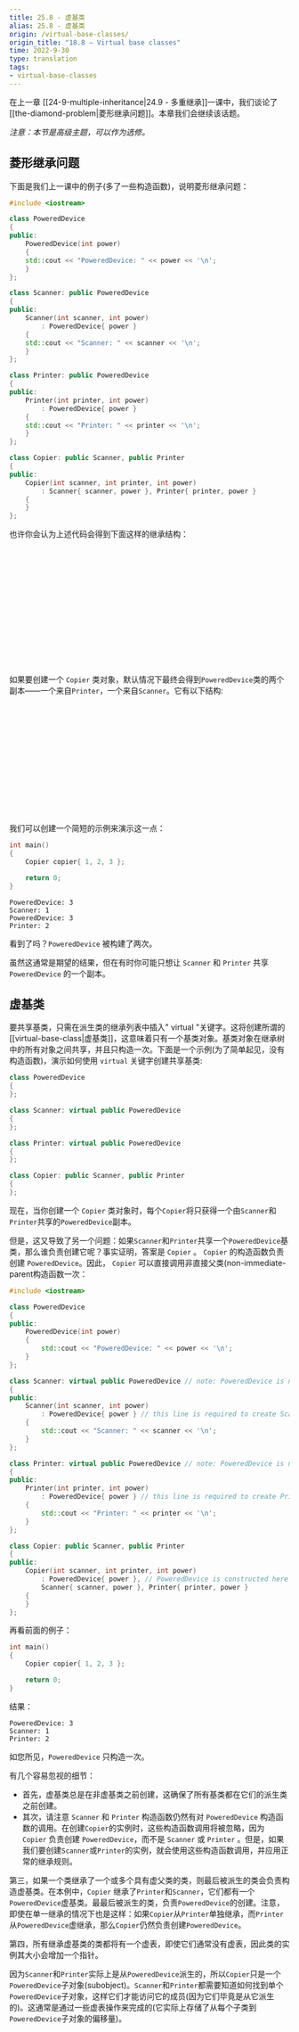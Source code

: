 ```yaml
---
title: 25.8 - 虚基类
alias: 25.8 - 虚基类
origin: /virtual-base-classes/
origin_title: "18.8 — Virtual base classes"
time: 2022-9-30
type: translation
tags:
- virtual-base-classes
---
```



在上一章 [[24-9-multiple-inheritance|24.9 - 多重继承]]一课中，我们谈论了[[the-diamond-problem|菱形继承问题]]。本章我们会继续该话题。

*注意：本节是高级主题，可以作为选修。*

## 菱形继承问题

下面是我们上一课中的例子(多了一些构造函数)，说明菱形继承问题：

```cpp
#include <iostream>

class PoweredDevice
{
public:
    PoweredDevice(int power)
    {
	std::cout << "PoweredDevice: " << power << '\n';
    }
};

class Scanner: public PoweredDevice
{
public:
    Scanner(int scanner, int power)
        : PoweredDevice{ power }
    {
	std::cout << "Scanner: " << scanner << '\n';
    }
};

class Printer: public PoweredDevice
{
public:
    Printer(int printer, int power)
        : PoweredDevice{ power }
    {
	std::cout << "Printer: " << printer << '\n';
    }
};

class Copier: public Scanner, public Printer
{
public:
    Copier(int scanner, int printer, int power)
        : Scanner{ scanner, power }, Printer{ printer, power }
    {
    }
};
```

也许你会认为上述代码会得到下面这样的继承结构：

![](data:image/svg+xml,%3Csvg%20xmlns=%22http://www.w3.org/2000/svg%22%20width=%22287%22%20height=%22213%22%3E%3C/svg%3E)

如果要创建一个 `Copier` 类对象，默认情况下最终会得到`PoweredDevice`类的两个副本——一个来自`Printer`，一个来自`Scanner`。它有以下结构:
![](data:image/svg+xml,%3Csvg%20xmlns=%22http://www.w3.org/2000/svg%22%20width=%22344%22%20height=%22213%22%3E%3C/svg%3E)

我们可以创建一个简短的示例来演示这一点：

```cpp
int main()
{
    Copier copier{ 1, 2, 3 };

    return 0;
}
```


```
PoweredDevice: 3
Scanner: 1
PoweredDevice: 3
Printer: 2
```

看到了吗？`PoweredDevice` 被构建了两次。

虽然这通常是期望的结果，但在有时你可能只想让 `Scanner` 和 `Printer` 共享 `PoweredDevice` 的一个副本。


## 虚基类

要共享基类，只需在派生类的继承列表中插入" virtual "关键字。这将创建所谓的[[virtual-base-class|虚基类]]，这意味着只有一个基类对象。基类对象在继承树中的所有对象之间共享，并且只构造一次。下面是一个示例(为了简单起见，没有构造函数)，演示如何使用 `virtual` 关键字创建共享基类:

```cpp
class PoweredDevice
{
};

class Scanner: virtual public PoweredDevice
{
};

class Printer: virtual public PoweredDevice
{
};

class Copier: public Scanner, public Printer
{
};
```

现在，当你创建一个 `Copier` 类对象时，每个`Copier`将只获得一个由`Scanner`和`Printer`共享的`PoweredDevice`副本。

但是，这又导致了另一个问题：如果`Scanner`和`Printer`共享一个`PoweredDevice`基类，那么谁负责创建它呢？事实证明，答案是 `Copier` 。 `Copier` 的构造函数负责创建 `PoweredDevice`。因此， `Copier` 可以直接调用非直接父类(non-immediate-parent构造函数一次：


```cpp
#include <iostream>

class PoweredDevice
{
public:
    PoweredDevice(int power)
    {
		std::cout << "PoweredDevice: " << power << '\n';
    }
};

class Scanner: virtual public PoweredDevice // note: PoweredDevice is now a virtual base class
{
public:
    Scanner(int scanner, int power)
        : PoweredDevice{ power } // this line is required to create Scanner objects, but ignored in this case
    {
		std::cout << "Scanner: " << scanner << '\n';
    }
};

class Printer: virtual public PoweredDevice // note: PoweredDevice is now a virtual base class
{
public:
    Printer(int printer, int power)
        : PoweredDevice{ power } // this line is required to create Printer objects, but ignored in this case
    {
		std::cout << "Printer: " << printer << '\n';
    }
};

class Copier: public Scanner, public Printer
{
public:
    Copier(int scanner, int printer, int power)
        : PoweredDevice{ power }, // PoweredDevice is constructed here
        Scanner{ scanner, power }, Printer{ printer, power }
    {
    }
};
```

再看前面的例子：

```cpp
int main()
{
    Copier copier{ 1, 2, 3 };

    return 0;
}
```

结果：

```
PoweredDevice: 3
Scanner: 1
Printer: 2
```

如您所见，`PoweredDevice` 只构造一次。

有几个容易忽视的细节：

- 首先，虚基类总是在非虚基类之前创建，这确保了所有基类都在它们的派生类之前创建。
- 其次，请注意 `Scanner` 和 `Printer` 构造函数仍然有对 `PoweredDevice` 构造函数的调用。在创建`Copier`的实例时，这些构造函数调用将被忽略，因为 `Copier` 负责创建 `PoweredDevice`，而不是 `Scanner` 或 `Printer` 。但是，如果我们要创建`Scanner`或`Printer`的实例，就会使用这些构造函数调用，并应用正常的继承规则。

第三，如果一个类继承了一个或多个具有虚父类的类，则最后被派生的类会负责构造虚基类。在本例中，`Copier` 继承了`Printer`和`Scanner`，它们都有一个`PoweredDevice`虚基类。最最后被派生的类，负责`PoweredDevice`的创建。注意，即使在单一继承的情况下也是这样：如果`Copier`从`Printer`单独继承，而`Printer`从`PoweredDevice`虚继承，那么`Copier`仍然负责创建`PoweredDevice`。

第四，所有继承虚基类的类都将有一个虚表，即使它们通常没有虚表，因此类的实例其大小会增加一个指针。

因为`Scanner`和`Printer`实际上是从`PoweredDevice`派生的，所以`Copier`只是一个`PoweredDevice`子对象(subobject)。`Scanner`和`Printer`都需要知道如何找到单个`PoweredDevice`子对象，这样它们才能访问它的成员(因为它们毕竟是从它派生的)。这通常是通过一些虚表操作来完成的(它实际上存储了从每个子类到`PoweredDevice`子对象的偏移量)。


